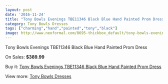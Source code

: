 ```yaml
---
layout: post
date: '2016-11-24'
title: "Tony Bowls Evenings TBE11346 Black Blue Hand Painted Prom Dress"
category: Tony Bowls Dresses
tags: ["charming","hand","painted","tony","black"]
image: http://www.neoformal.com/8695-thickbox_default/tony-bowls-evenings-tbe11346-black-blue-hand-painted-prom-dress.jpg
---
```

Tony Bowls Evenings TBE11346 Black Blue Hand Painted Prom Dress

On Sales: **$389.99**
<a href="https://www.neoformal.com/en/tony-bowls-dresses/3064-tony-bowls-evenings-tbe11346-black-blue-hand-painted-prom-dress.html"><amp-img layout="responsive" width="600" height="600" src="//www.neoformal.com/8695-thickbox_default/tony-bowls-evenings-tbe11346-black-blue-hand-painted-prom-dress.jpg" alt="Tony Bowls Evenings TBE11346 Black Blue Hand Painted Prom Dress 0" /></a>
<a href="https://www.neoformal.com/en/tony-bowls-dresses/3064-tony-bowls-evenings-tbe11346-black-blue-hand-painted-prom-dress.html"><amp-img layout="responsive" width="600" height="600" src="//www.neoformal.com/8696-thickbox_default/tony-bowls-evenings-tbe11346-black-blue-hand-painted-prom-dress.jpg" alt="Tony Bowls Evenings TBE11346 Black Blue Hand Painted Prom Dress 1" /></a>
<a href="https://www.neoformal.com/en/tony-bowls-dresses/3064-tony-bowls-evenings-tbe11346-black-blue-hand-painted-prom-dress.html"><amp-img layout="responsive" width="600" height="600" src="//www.neoformal.com/8697-thickbox_default/tony-bowls-evenings-tbe11346-black-blue-hand-painted-prom-dress.jpg" alt="Tony Bowls Evenings TBE11346 Black Blue Hand Painted Prom Dress 2" /></a>

Buy it: [Tony Bowls Evenings TBE11346 Black Blue Hand Painted Prom Dress](https://www.neoformal.com/en/tony-bowls-dresses/3064-tony-bowls-evenings-tbe11346-black-blue-hand-painted-prom-dress.html "Tony Bowls Evenings TBE11346 Black Blue Hand Painted Prom Dress")

View more: [Tony Bowls Dresses](https://www.neoformal.com/en/33-tony-bowls-dresses "Tony Bowls Dresses")